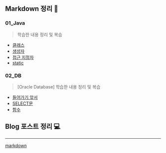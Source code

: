 ## Markdown 정리 📃
### 01_Java
> 학습한 내용 정리 및 복습
- [클래스](https://github.com/suyyeon/TIL/blob/main/01_Java/Java_class.md)
- [생성자](https://github.com/suyyeon/TIL/blob/main/01_Java/Java_constructor.md)
- [접근 지정자](https://github.com/suyyeon/TIL/blob/main/01_Java/Java_access_modifier.md)
- [static](https://github.com/suyyeon/TIL/blob/main/01_Java/Java_static.md)

### 02_DB
> [Oracle Database] 학습한 내용 정리 및 복습
- [들어가기 앞서](https://github.com/suyyeon/TIL/blob/main/02_DB/%EB%93%A4%EC%96%B4%EA%B0%80%EA%B8%B0.md)
- [SELECT문](https://github.com/suyyeon/TIL/blob/main/02_DB/SELECT.md)
- [함수](https://github.com/suyyeon/TIL/blob/main/02_DB/%ED%95%A8%EC%88%98.md)

## Blog 포스트 정리 💻






---
[markdown](https://marketplace.visualstudio.com/items?itemName=yzhang.markdown-all-in-one)
